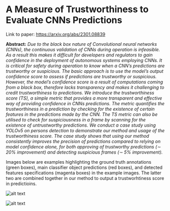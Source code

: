 # A Measure of Trustworthiness to Evaluate CNNs Predictions

Link to paper: https://arxiv.org/abs/2301.08839

**Abstract:** _Due to the black box nature of Convolutional neural networks (CNNs), the continuous validation of CNNs during operation is infeasible. As a result this makes it difficult for developers and regulators to gain confidence in the deployment of autonomous systems employing CNNs. It is critical for safety during operation to know when a CNN’s predictions are trustworthy or suspicious. The basic approach is to use the model’s output confidence score to assess if predictions are trustworthy or suspicious. However, the model’s confidence score is a result of computations coming from a black box, therefore lacks transparency and makes it challenging to credit trustworthiness to predictions. We introduce the trustworthiness score (TS), a simple metric that provides a more transparent and effective way of providing confidence in CNNs predictions. The metric quantifies the trustworthiness in a prediction by checking for the existence of certain features in the predictions made by the CNN. The TS metric can also be utilised to check for suspiciousness in a frame by scanning for the existence of untrustworthy predictions. We conduct a case study using YOLOv5 on persons detection to demonstrate our method and usage of the trustworthiness score. The case study shows that using our method consistently improves the precision of predictions compared to relying on model confidence alone, for both approving of trustworthy predictions (∼ 20% improvement) and detecting suspicious frames (∼ 5% improvement)._


Images below are examples highlighting the ground truth annotations (green boxes), main classifier object predictions (red boxes), and detected features specifications (magenta boxes) in the example images. The latter two are combined together in our method to output a trustworhtiness score in predictioins. 

![alt text](https://github.com/Abanoub-G/TrustworthinessScore/blob/main/paper_arxiv_submission/other/figures/INRIA_samples.png?raw=true)

![alt text](https://github.com/Abanoub-G/TrustworthinessScore/blob/main/paper_arxiv_submission/other/figures/COCO_samples1.png?raw=true)


